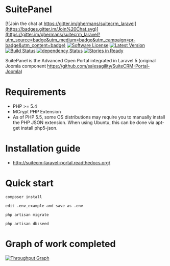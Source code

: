 # SuitePanel

[![Join the chat at https://gitter.im/ghermans/suitecrm_laravel](https://badges.gitter.im/Join%20Chat.svg)](https://gitter.im/ghermans/suitecrm_laravel?utm_source=badge&utm_medium=badge&utm_campaign=pr-badge&utm_content=badge)
[![Software License](https://img.shields.io/badge/license-MIT-brightgreen.svg?style=flat)](LICENSE)
[![Latest Version](https://img.shields.io/github/tag/Ghermans/suitecrm_laravel.svg?style=flat&label=release)](https://github.com/ghermans/suitecrm_laravel/tags)
[![Build Status](https://travis-ci.org/idevelopment/suitecrm_laravel.svg?branch=master)](https://travis-ci.org/idevelopment/suitecrm_laravel)
[![dependency Status](https://img.shields.io/david/dev/idevelopment/suitecrm_laravel.svg?style=flat)](https://david-dm.org/idevelopment/suitecrm_laravel#info=Dependencies)
[![Stories in Ready](https://badge.waffle.io/idevelopment/suitecrm_laravel.png?label=ready&title=Ready)](https://waffle.io/idevelopment/suitecrm_laravel)

SuitePanel is the Advanced Open Portal integrated in Laravel 5 (original Joomla component https://github.com/salesagility/SuiteCRM-Portal-Joomla)

# Requirements
* PHP >= 5.4
* MCrypt PHP Extension
* As of PHP 5.5, some OS distributions may require you to manually install the PHP JSON extension.
  When using Ubuntu, this can be done via apt-get install php5-json.


# Installation guide
* http://suitecm-laravel-portal.readthedocs.org/

# Quick start
```
composer install
```

```
edit .env_example and save as .env
```

```
php artisan migrate
```

```
php artisan db:seed
```

# Graph of work completed
[![Throughput Graph](https://graphs.waffle.io/idevelopment/suitecrm_laravel/throughput.svg)](https://waffle.io/idevelopment/suitecrm_laravel/metrics) 
